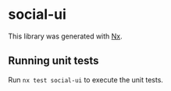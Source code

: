 # social-ui

This library was generated with [Nx](https://nx.dev).

## Running unit tests

Run `nx test social-ui` to execute the unit tests.
